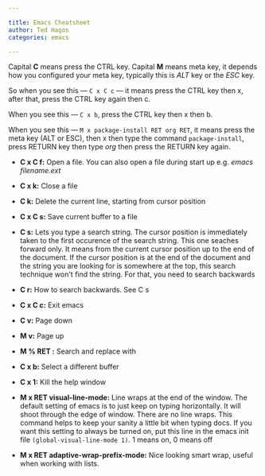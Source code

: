 ```yaml
---

title: Emacs Cheatsheet
author: Ted Hagos
categories: emacs

---
```



Capital **C** means press the CTRL key. Capital **M** means meta key, it depends how you configured your meta key, typically this is *ALT* key or the *ESC* key. 

So when you see this &#x2014; `C x C c` &#x2014; it means press the CTRL key then x, after that, press the CTRL key again then c.  

When you see this &#x2014; `C x b`, press the CTRL key then x then b. 

When you see this &#x2014; `M x package-install RET org RET`, it means press the meta key (ALT or ESC), then x then type the command `package-install`, press RETURN key then type *org* then press the RETURN key again. 

-   **C x C f:** Open a file. You can also open a file during start up e.g. *emacs filename.ext*
-   **C x k:** Close a file
-   **C k:** Delete the current line, starting from cursor position
-   **C x C s:** Save current buffer to a file
-   **C s:** Lets you type a search string. The cursor position is immediately taken to the first occurence of the search string. This one seaches forward only. It means from the current cursor position up to the end of the document. If the cursor position is at the end of the document and the string you are looking for is somewhere at the top, this search technique won't find the string. For that, you need to search backwards
-   **C r:** How to search backwards. See C s
-   **C x C c:** Exit emacs
-   **C v:** Page down
-   **M v:** Page up
-   **M % <string> RET <new string>:** Search and replace <string> with <new string>
-   **C x b:** Select a different buffer
-   **C x 1:** Kill the help window
-   **M x RET visual-line-mode:** Line wraps at the end of the window. The default setting of emacs is to just keep on typing horizontally. It will shoot through the edge of window. There are no line wraps. This command helps to keep your sanity a little bit when typing docs. If you want this setting to always be turned on, put this line in the emacs init file `(global-visual-line-mode 1)`. 1 means on, 0 means off

-   **M x RET adaptive-wrap-prefix-mode:** Nice looking smart wrap, useful when working with lists.
